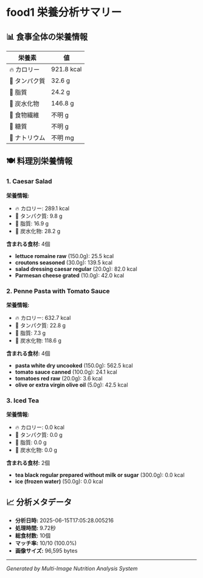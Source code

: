 # food1 栄養分析サマリー

## 📊 食事全体の栄養情報

| 栄養素 | 値 |
|--------|-----|
| 🔥 カロリー | 921.8 kcal |
| 🥩 タンパク質 | 32.6 g |
| 🧈 脂質 | 24.2 g |
| 🍞 炭水化物 | 146.8 g |
| 🌾 食物繊維 | 不明 g |
| 🍯 糖質 | 不明 g |
| 🧂 ナトリウム | 不明 mg |

## 🍽️ 料理別栄養情報

### 1. Caesar Salad

**栄養情報:**
- 🔥 カロリー: 289.1 kcal
- 🥩 タンパク質: 9.8 g
- 🧈 脂質: 16.9 g
- 🍞 炭水化物: 28.2 g

**含まれる食材:** 4個

- **lettuce romaine raw** (150.0g): 25.5 kcal
- **croutons seasoned** (30.0g): 139.5 kcal
- **salad dressing caesar regular** (20.0g): 82.0 kcal
- **Parmesan cheese grated** (10.0g): 42.0 kcal

### 2. Penne Pasta with Tomato Sauce

**栄養情報:**
- 🔥 カロリー: 632.7 kcal
- 🥩 タンパク質: 22.8 g
- 🧈 脂質: 7.3 g
- 🍞 炭水化物: 118.6 g

**含まれる食材:** 4個

- **pasta white dry uncooked** (150.0g): 562.5 kcal
- **tomato sauce canned** (100.0g): 24.1 kcal
- **tomatoes red raw** (20.0g): 3.6 kcal
- **olive or extra virgin olive oil** (5.0g): 42.5 kcal

### 3. Iced Tea

**栄養情報:**
- 🔥 カロリー: 0.0 kcal
- 🥩 タンパク質: 0.0 g
- 🧈 脂質: 0.0 g
- 🍞 炭水化物: 0.0 g

**含まれる食材:** 2個

- **tea black regular prepared without milk or sugar** (300.0g): 0.0 kcal
- **ice (frozen water)** (50.0g): 0.0 kcal

## 📈 分析メタデータ

- **分析日時:** 2025-06-15T17:05:28.005216
- **処理時間:** 9.72秒
- **総食材数:** 10個
- **マッチ率:** 10/10 (100.0%)
- **画像サイズ:** 96,595 bytes

---
*Generated by Multi-Image Nutrition Analysis System*
